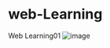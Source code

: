 # web-Learning
Web Learning01
![image](https://user-images.githubusercontent.com/100109865/156974544-8bcb7eb1-e437-456e-acc1-e2cad64a8a06.png)
